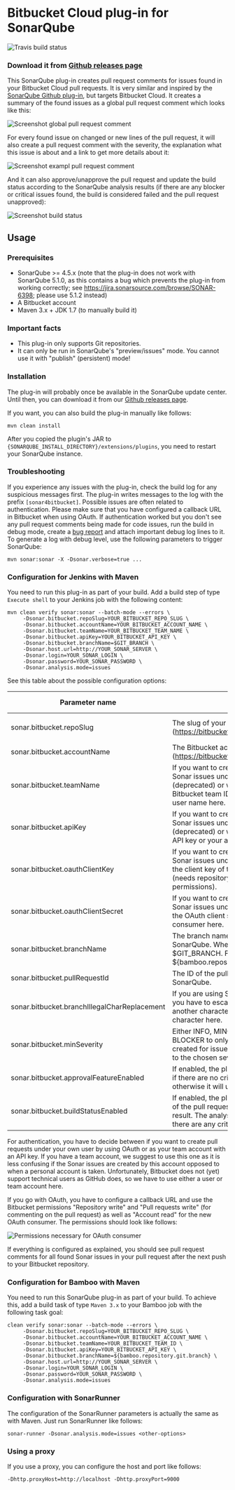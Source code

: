 # Bitbucket Cloud plug-in for SonarQube

![Travis build status](https://travis-ci.org/mibexsoftware/sonar-bitbucket-plugin.svg?branch=master)


### Download it from [Github releases page](https://github.com/mibexsoftware/sonar-bitbucket-plugin/releases/latest)

This SonarQube plug-in creates pull request comments for issues found in your Bitbucket Cloud pull requests. It is very
similar and inspired by the [SonarQube Github plug-in](https://github.com/SonarCommunity/sonar-github), but targets 
Bitbucket Cloud. It creates a summary of the found issues as a global pull request comment which looks like this:

![Screenshot global pull request comment](doc/global-comment.png)

For every found issue on changed or new lines of the pull request, it will also create a pull request comment with
the severity, the explanation what this issue is about and a link to get more details about it:

![Screenshot exampl pull request comment](doc/example-issue.png)

And it can also approve/unapprove the pull request and update the build status according to the SonarQube analysis
results (if there are any blocker or critical issues found, the build is considered failed and the pull request
unapproved):

![Screenshot build status](doc/build-status-update.png)

## Usage

### Prerequisites
- SonarQube >= 4.5.x (note that the plug-in does not work with SonarQube 5.1.0, as this contains a bug which prevents
the plug-in from working correctly; see https://jira.sonarsource.com/browse/SONAR-6398; please use 5.1.2 instead)
- A Bitbucket account
- Maven 3.x + JDK 1.7 (to manually build it)

### Important facts
- This plug-in only supports Git repositories.
- It can only be run in SonarQube's "preview/issues" mode. You cannot use it with "publish" (persistent) mode! 

### Installation

The plug-in will probably once be available in the SonarQube update center. Until then, you can download it from our 
[Github releases page](https://github.com/mibexsoftware/sonar-bitbucket-plugin/releases/latest).

If you want, you can also build the plug-in manually like follows:

```
mvn clean install
```

After you copied the plugin's JAR to `{SONARQUBE_INSTALL_DIRECTORY}/extensions/plugins`, you need to restart your
SonarQube instance.

### Troubleshooting

If you experience any issues with the plug-in, check the build log for any suspicious messages first. The plug-in writes 
messages to the log with the prefix ```[sonar4bitbucket]```. Possible issues are often related to authentication. Please 
make sure that you have configured a callback URL in Bitbucket when using OAuth. If authentication worked but you don't 
see any pull request comments being made for code issues, run the build in debug mode, create a 
[bug report](https://github.com/mibexsoftware/sonar-bitbucket-plugin/issues) and attach important debug log lines to it. 
To generate a log with debug level, use the following parameters to trigger SonarQube:

```
mvn sonar:sonar -X -Dsonar.verbose=true ...
```

### Configuration for Jenkins with Maven

You need to run this plug-in as part of your build. Add a build step of type `Execute shell` to your Jenkins job with
the following content:
 
```
mvn clean verify sonar:sonar --batch-mode --errors \
     -Dsonar.bitbucket.repoSlug=YOUR_BITBUCKET_REPO_SLUG \
     -Dsonar.bitbucket.accountName=YOUR_BITBUCKET_ACCOUNT_NAME \
     -Dsonar.bitbucket.teamName=YOUR_BITBUCKET_TEAM_NAME \
     -Dsonar.bitbucket.apiKey=YOUR_BITBUCKET_API_KEY \
     -Dsonar.bitbucket.branchName=$GIT_BRANCH \
     -Dsonar.host.url=http://YOUR_SONAR_SERVER \
     -Dsonar.login=YOUR_SONAR_LOGIN \
     -Dsonar.password=YOUR_SONAR_PASSWORD \
     -Dsonar.analysis.mode=issues
```
 
See this table about the possible configuration options:


| Parameter name                               | Description                                                                                                                                                                                                                    | Default value                                  | Example                |
|----------------------------------------------|--------------------------------------------------------------------------------------------------------------------------------------------------------------------------------------------------------------------------------|------------------------------------------------|------------------------|
| sonar.bitbucket.repoSlug                     | The slug of your Bitbucket repository (https://bitbucket.org/[account_name]/[repo_slug]).                                                                                                                                      |                                                | sonar-bitbucket-plugin |
| sonar.bitbucket.accountName                  | The Bitbucket account your repository belongs to (https://bitbucket.org/[account_name]/[repo_slug]).                                                                                                                           |                                                | mibexsoftware          |
| sonar.bitbucket.teamName                     | If you want to create pull request comments for Sonar issues under your team account (deprecated) or with an app password, provide the Bitbucket team ID (not the name) or your Bitbucket user name here.                                                                                       |                                                | a_team                 |
| sonar.bitbucket.apiKey                       | If you want to create pull request comments for Sonar issues under your team account (deprecated) or with an app password, provide the API key or your app password here.                                                                                          |                                                |                        |
| sonar.bitbucket.oauthClientKey               | If you want to create pull request comments for Sonar issues under your personal account, provide the client key of the new OAuth consumer here (needs repository and pull request WRITE permissions).                         |                                                |                        |
| sonar.bitbucket.oauthClientSecret            | If you want to create pull request comments for Sonar issues under your personal account, provide the OAuth client secret for the new OAuth consumer here.                                                                     |                                                |                        |
| sonar.bitbucket.branchName                   | The branch name you want to get analyzed with SonarQube. When building with Jenkins, use $GIT_BRANCH. For Bamboo, you can use ${bamboo.repository.git.branch}.                                                                 |                                                | $GIT_BRANCH            |
| sonar.bitbucket.pullRequestId                | The ID of the pull request to analyze with SonarQube.                    |                        | 1               |
| sonar.bitbucket.branchIllegalCharReplacement | If you are using SonarQube version <= 4.5, then you have to escape '/' in your branch names with another character. Please provide this replacement character here.                                                            |                                                | _                      |
| sonar.bitbucket.minSeverity                  | Either INFO, MINOR, MAJOR, CRITICAL or BLOCKER to only have pull request comments created for issues with severities greater or equal to the chosen severity.                                                                  | MAJOR                                          | CRITICAL               |
| sonar.bitbucket.approvalFeatureEnabled       | If enabled, the plug-in will approve the pull request if there are no critical and no blocker issues, otherwise it will unapprove the pull request.                                                                            | true                                           | false                  |
| sonar.bitbucket.buildStatusEnabled           | If enabled, the plug-in will update the build status of the pull request depending on the Sonar analysis result. The analysis and also the build is failed if there are any critical or blocker issues.                        | true                                           | false                  |


For authentication, you have to decide between if you want to create pull requests under your own user by using OAuth 
or as your team account with an API key. If you have a team account, we suggest to use this one as it is less confusing
if the Sonar issues are created by this account opposed to when a personal account is taken. Unfortunately, Bitbucket
does not (yet) support technical users as GitHub does, so we have to use either a user or team account here.

If you go with OAuth, you have to configure a callback URL and use the Bitbucket permissions "Repository write" and 
"Pull requests write" (for commenting on the pull request) as well as "Account read" for the new OAuth consumer. The permissions should look like follows:

![Permissions necessary for OAuth consumer](doc/min-permissions-bitbucket.png)
 
If everything is configured as explained, you should see pull request comments for all found Sonar issues in your pull
request after the next push to your Bitbucket repository.


### Configuration for Bamboo with Maven

You need to run this SonarQube plug-in as part of your build. To achieve this, add a build task of type `Maven 3.x` to
your Bamboo job with the following task goal:
 
```
clean verify sonar:sonar --batch-mode --errors \
     -Dsonar.bitbucket.repoSlug=YOUR_BITBUCKET_REPO_SLUG \
     -Dsonar.bitbucket.accountName=YOUR_BITBUCKET_ACCOUNT_NAME \
     -Dsonar.bitbucket.teamName=YOUR_BITBUCKET_TEAM_ID \
     -Dsonar.bitbucket.apiKey=YOUR_BITBUCKET_API_KEY \
     -Dsonar.bitbucket.branchName=${bamboo.repository.git.branch} \
     -Dsonar.host.url=http://YOUR_SONAR_SERVER \
     -Dsonar.login=YOUR_SONAR_LOGIN \
     -Dsonar.password=YOUR_SONAR_PASSWORD \
     -Dsonar.analysis.mode=issues
```

### Configuration with SonarRunner

The configuration of the SonarRunner parameters is actually the same as with Maven. Just run SonarRunner like follows:

```
sonar-runner -Dsonar.analysis.mode=issues <other-options>
```


### Using a proxy

If you use a proxy, you can configure the host and port like follows:

```
-Dhttp.proxyHost=http://localhost -Dhttp.proxyPort=9000
```

